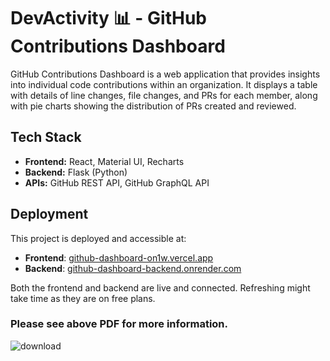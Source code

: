 # DevActivity 📊 - GitHub Contributions Dashboard

GitHub Contributions Dashboard is a web application that provides insights into individual code contributions within an organization. It displays a table with details of line changes, file changes, and PRs for each member, along with pie charts showing the distribution of PRs created and reviewed.

## Tech Stack
- **Frontend:** React, Material UI, Recharts
- **Backend:** Flask (Python)
- **APIs:** GitHub REST API, GitHub GraphQL API

## Deployment

This project is deployed and accessible at:

- **Frontend**: [github-dashboard-on1w.vercel.app](https://github-dashboard-on1w.vercel.app)
- **Backend**: [github-dashboard-backend.onrender.com](https://github-dashboard-backend.onrender.com)

Both the frontend and backend are live and connected. Refreshing might take time as they are on free plans.


### Please see above PDF for more information.
  
![download](https://github.com/user-attachments/assets/8d7a0aa6-414a-4c4a-8e6b-227d5dad7d60)
